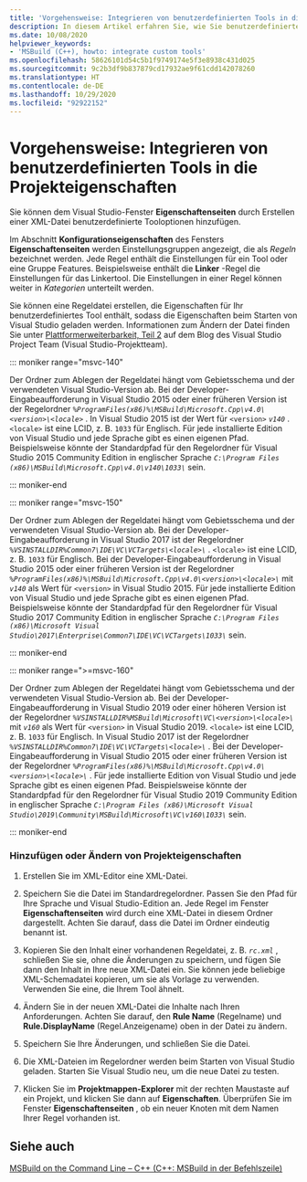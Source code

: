 ```yaml
---
title: 'Vorgehensweise: Integrieren von benutzerdefinierten Tools in die Projekteigenschaften'
description: In diesem Artikel erfahren Sie, wie Sie benutzerdefinierte Tools in die Projekteigenschaften in Visual Studio-C++-Projekten integrieren.
ms.date: 10/08/2020
helpviewer_keywords:
- 'MSBuild (C++), howto: integrate custom tools'
ms.openlocfilehash: 58626101d54c5b1f9749174e5f3e8938c431d025
ms.sourcegitcommit: 9c2b3df9b837879cd17932ae9f61cdd142078260
ms.translationtype: HT
ms.contentlocale: de-DE
ms.lasthandoff: 10/29/2020
ms.locfileid: "92922152"
---
```

# <a name="how-to-integrate-custom-tools-into-the-project-properties"></a>Vorgehensweise: Integrieren von benutzerdefinierten Tools in die Projekteigenschaften

Sie können dem Visual Studio-Fenster **Eigenschaftenseiten** durch Erstellen einer XML-Datei benutzerdefinierte Tooloptionen hinzufügen.

Im Abschnitt **Konfigurationseigenschaften** des Fensters **Eigenschaftenseiten** werden Einstellungsgruppen angezeigt, die als *Regeln* bezeichnet werden. Jede Regel enthält die Einstellungen für ein Tool oder eine Gruppe Features. Beispielsweise enthält die **Linker** -Regel die Einstellungen für das Linkertool. Die Einstellungen in einer Regel können weiter in *Kategorien* unterteilt werden.

Sie können eine Regeldatei erstellen, die Eigenschaften für Ihr benutzerdefiniertes Tool enthält, sodass die Eigenschaften beim Starten von Visual Studio geladen werden. Informationen zum Ändern der Datei finden Sie unter [Plattformerweiterbarkeit, Teil 2](/archive/blogs/vsproject/platform-extensibility-part-2) auf dem Blog des Visual Studio Project Team (Visual Studio-Projektteam).

::: moniker range="msvc-140"

Der Ordner zum Ablegen der Regeldatei hängt vom Gebietsschema und der verwendeten Visual Studio-Version ab. Bei der Developer-Eingabeaufforderung in Visual Studio 2015 oder einer früheren Version ist der Regelordner *`%ProgramFiles(x86)%\MSBuild\Microsoft.Cpp\v4.0\<version>\<locale>`* . In Visual Studio 2015 ist der Wert für `<version>` *`v140`* . `<locale>` ist eine LCID, z. B. `1033` für Englisch. Für jede installierte Edition von Visual Studio und jede Sprache gibt es einen eigenen Pfad. Beispielsweise könnte der Standardpfad für den Regelordner für Visual Studio 2015 Community Edition in englischer Sprache *`C:\Program Files (x86)\MSBuild\Microsoft.Cpp\v4.0\v140\1033\`* sein.

::: moniker-end

::: moniker range="msvc-150"

Der Ordner zum Ablegen der Regeldatei hängt vom Gebietsschema und der verwendeten Visual Studio-Version ab. Bei der Developer-Eingabeaufforderung in Visual Studio 2017 ist der Regelordner *`%VSINSTALLDIR%Common7\IDE\VC\VCTargets\<locale>\`* . `<locale>` ist eine LCID, z. B. `1033` für Englisch. Bei der Developer-Eingabeaufforderung in Visual Studio 2015 oder einer früheren Version ist der Regelordner *`%ProgramFiles(x86)%\MSBuild\Microsoft.Cpp\v4.0\<version>\<locale>\`* mit *`v140`* als Wert für `<version>` in Visual Studio 2015. Für jede installierte Edition von Visual Studio und jede Sprache gibt es einen eigenen Pfad. Beispielsweise könnte der Standardpfad für den Regelordner für Visual Studio 2017 Community Edition in englischer Sprache *`C:\Program Files (x86)\Microsoft Visual Studio\2017\Enterprise\Common7\IDE\VC\VCTargets\1033\`* sein.

::: moniker-end

::: moniker range=">=msvc-160"

Der Ordner zum Ablegen der Regeldatei hängt vom Gebietsschema und der verwendeten Visual Studio-Version ab. Bei der Developer-Eingabeaufforderung in Visual Studio 2019 oder einer höheren Version ist der Regelordner *`%VSINSTALLDIR%MSBuild\Microsoft\VC\<version>\<locale>\`* mit *`v160`* als Wert für `<version>` in Visual Studio 2019. `<locale>` ist eine LCID, z. B. `1033` für Englisch. In Visual Studio 2017 ist der Regelordner *`%VSINSTALLDIR%Common7\IDE\VC\VCTargets\<locale>\`* . Bei der Developer-Eingabeaufforderung in Visual Studio 2015 oder einer früheren Version ist der Regelordner *`%ProgramFiles(x86)%\MSBuild\Microsoft.Cpp\v4.0\<version>\<locale>\`* . Für jede installierte Edition von Visual Studio und jede Sprache gibt es einen eigenen Pfad. Beispielsweise könnte der Standardpfad für den Regelordner für Visual Studio 2019 Community Edition in englischer Sprache *`C:\Program Files (x86)\Microsoft Visual Studio\2019\Community\MSBuild\Microsoft\VC\v160\1033\`* sein.

::: moniker-end

### <a name="to-add-or-change-project-properties"></a>Hinzufügen oder Ändern von Projekteigenschaften

1. Erstellen Sie im XML-Editor eine XML-Datei.

1. Speichern Sie die Datei im Standardregelordner. Passen Sie den Pfad für Ihre Sprache und Visual Studio-Edition an. Jede Regel im Fenster **Eigenschaftenseiten** wird durch eine XML-Datei in diesem Ordner dargestellt. Achten Sie darauf, dass die Datei im Ordner eindeutig benannt ist.

1. Kopieren Sie den Inhalt einer vorhandenen Regeldatei, z. B. *`rc.xml`* , schließen Sie sie, ohne die Änderungen zu speichern, und fügen Sie dann den Inhalt in Ihre neue XML-Datei ein. Sie können jede beliebige XML-Schemadatei kopieren, um sie als Vorlage zu verwenden. Verwenden Sie eine, die Ihrem Tool ähnelt.

1. Ändern Sie in der neuen XML-Datei die Inhalte nach Ihren Anforderungen. Achten Sie darauf, den **Rule Name** (Regelname) und **Rule.DisplayName** (Regel.Anzeigename) oben in der Datei zu ändern.

1. Speichern Sie Ihre Änderungen, und schließen Sie die Datei.

1. Die XML-Dateien im Regelordner werden beim Starten von Visual Studio geladen. Starten Sie Visual Studio neu, um die neue Datei zu testen.

1. Klicken Sie im **Projektmappen-Explorer** mit der rechten Maustaste auf ein Projekt, und klicken Sie dann auf **Eigenschaften**. Überprüfen Sie im Fenster **Eigenschaftenseiten** , ob ein neuer Knoten mit dem Namen Ihrer Regel vorhanden ist.

## <a name="see-also"></a>Siehe auch

[MSBuild on the Command Line – C++ (C++: MSBuild in der Befehlszeile)](msbuild-visual-cpp.md)
